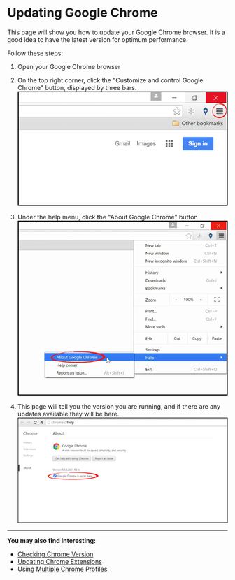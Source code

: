# Updating Google Chrome
This page will show you how to update your Google Chrome browser. It is a good idea to have the latest version for optimum performance.

Follow these steps:
1. Open your Google Chrome browser
2. On the top right corner, click the "Customize and control Google Chrome" button, displayed by three bars.
![](chrome6.jpg)<br>

3. Under the help menu, click the "About Google Chrome" button
![](chrome7.jpg)<br>

4. This page will tell you the version you are running, and if there are any updates available they will be here.
![](chrome9.jpg)

---

**You may also find interesting:**
- [Checking Chrome Version](http://docs.rooof.com/chromeversion_md.html)
- [Updating Chrome Extensions](http://docs.rooof.com/updatingextensions_md.html)
- [Using Multiple Chrome Profiles](http://docs.rooof.com/chromeprofiles_md.html)